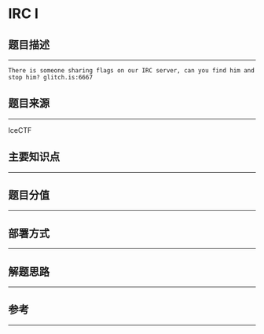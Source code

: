 # IRC I

## 题目描述
---
```
There is someone sharing flags on our IRC server, can you find him and stop him? glitch.is:6667 
```

## 题目来源
---
IceCTF

## 主要知识点
---


## 题目分值
---


## 部署方式
---


## 解题思路
---


## 参考
---
